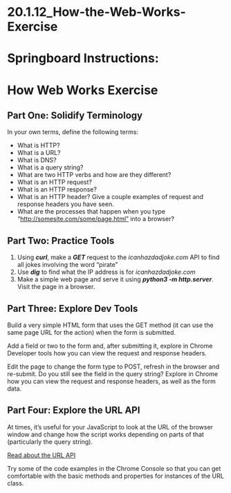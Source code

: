 # 20.1.12_How-the-Web-Works-Exercise

# Springboard Instructions:

# ****How Web Works Exercise****

## **Part One: Solidify Terminology**

In your own terms, define the following terms:

- What is HTTP?
- What is a URL?
- What is DNS?
- What is a query string?
- What are two HTTP verbs and how are they different?
- What is an HTTP request?
- What is an HTTP response?
- What is an HTTP header? Give a couple examples of request and response headers you have seen.
- What are the processes that happen when you type “http://somesite.com/some/page.html” into a browser?

## ****Part Two: Practice Tools****

1. Using ***curl***, make a ***GET*** request to the *icanhazdadjoke.com* API to find all jokes involving the word “pirate”
2. Use ***dig*** to find what the IP address is for *icanhazdadjoke.com*
3. Make a simple web page and serve it using ***python3 -m http.server***. Visit the page in a browser.

## **Part Three: Explore Dev Tools**

Build a very simple HTML form that uses the GET method (it can use the same page URL for the action) when the form is submitted.

Add a field or two to the form and, after submitting it, explore in Chrome Developer tools how you can view the request and response headers.

Edit the page to change the form type to POST, refresh in the browser and re-submit. Do you still see the field in the query string? Explore in Chrome how you can view the request and response headers, as well as the form data.

## **Part Four: Explore the URL API**

At times, it’s useful for your JavaScript to look at the URL of the browser window and change how the script works depending on parts of that (particularly the query string).

[Read about the URL API](https://developer.mozilla.org/en-US/docs/Web/API/URL)

Try some of the code examples in the Chrome Console so that you can get comfortable with the basic methods and properties for instances of the URL class.
